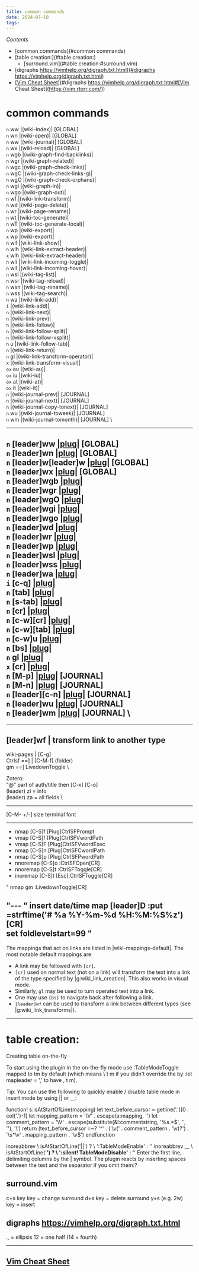 ```yaml
---
title: common commands
date: 2024-07-10
tags: 
---
```



*Contents*
* [common commands](#common commands)
* [table creation:](#table creation:)
    * [surround.vim](#table creation:#surround.vim)
* [digraphs https://vimhelp.org/digraph.txt.html](#digraphs https://vimhelp.org/digraph.txt.html)
* [[Vim Cheat Sheet](https://vim.rtorr.com/)](#digraphs https://vimhelp.org/digraph.txt.html#[Vim Cheat Sheet](https://vim.rtorr.com/))

# common commands
`n`     <leader>ww          |<plug>(wiki-index)|                 [GLOBAL] \
  `n`     <leader>wn          |<plug>(wiki-open)|                  [GLOBAL] \
  `n`     <leader>w<leader>w  |<plug>(wiki-journal)|               [GLOBAL] \
  `n`     <leader>wx          |<plug>(wiki-reload)|                [GLOBAL] \
  `n`     <leader>wgb         |<plug>(wiki-graph-find-backlinks)| \
  `n`     <leader>wgr         |<plug>(wiki-graph-related)| \
  `n`     <leader>wgc         |<plug>(wiki-graph-check-links)| \
  `n`     <leader>wgC         |<plug>(wiki-graph-check-links-g)| \
  `n`     <leader>wgO         |<plug>(wiki-graph-check-orphans)| \
  `n`     <leader>wgi         |<plug>(wiki-graph-in)| \
  `n`     <leader>wgo         |<plug>(wiki-graph-out)| \
  `n`     <leader>wf          |<plug>(wiki-link-transform)| \
  `n`     <leader>wd          |<plug>(wiki-page-delete)| \
  `n`     <leader>wr          |<plug>(wiki-page-rename)| \
  `n`     <leader>wt          |<plug>(wiki-toc-generate)| \
  `n`     <leader>wT          |<plug>(wiki-toc-generate-local)| \
  `n`     <leader>wp          |<plug>(wiki-export)| \
  `x`     <leader>wp          |<plug>(wiki-export)| \
  `n`     <leader>wll         |<plug>(wiki-link-show)| \
  `n`     <leader>wlh         |<plug>(wiki-link-extract-header)| \
  `x`     <leader>wlh         |<plug>(wiki-link-extract-header)| \
  `n`     <leader>wli         |<plug>(wiki-link-incoming-toggle)| \
  `n`     <leader>wlI         |<plug>(wiki-link-incoming-hover)| \
  `n`     <leader>wsl         |<plug>(wiki-tag-list)| \
  `n`     <leader>wsr         |<plug>(wiki-tag-reload)| \
  `n`     <leader>wsn         |<plug>(wiki-tag-rename)| \
  `n`     <leader>wss         |<plug>(wiki-tag-search)| \
  `n`     <leader>wa          |<plug>(wiki-link-add)| \
  `i`     <c-q>               |<plug>(wiki-link-add)| \
  `n`     <tab>               |<plug>(wiki-link-next)| \
  `n`     <s-tab>             |<plug>(wiki-link-prev)| \
  `n`     <cr>                |<plug>(wiki-link-follow)| \
  `n`     <c-w><cr>           |<plug>(wiki-link-follow-split)| \
  `n`     <c-w><tab>          |<plug>(wiki-link-follow-vsplit)| \
  `n`     <c-w>u              |<plug>(wiki-link-follow-tab)| \
  `n`     <bs>                |<plug>(wiki-link-return)| \
  `n`     gl                  |<plug>(wiki-link-transform-operator)| \
  `x`     <cr>                |<plug>(wiki-link-transform-visual)| \
  `ox`    au                  |<plug>(wiki-au)| \
  `ox`    iu                  |<plug>(wiki-iu)| \
  `ox`    at                  |<plug>(wiki-at)| \
  `ox`    it                  |<plug>(wiki-it)| \
  `n`     <c-p>               |<plug>(wiki-journal-prev)|          [JOURNAL] \
  `n`     <c-n>               |<plug>(wiki-journal-next)|          [JOURNAL] \
  `n`     <leader><c-n>       |<plug>(wiki-journal-copy-tonext)|   [JOURNAL] \
  `n`     <leader>wu          |<plug>(wiki-journal-toweek)|        [JOURNAL] \
  `n`     <leader>wm          |<plug>(wiki-journal-tomonth)|       [JOURNAL] \

  ---


`n`     [leader]ww          |[plug](wiki-index)|                 [GLOBAL] \
  `n`     [leader]wn          |[plug](wiki-open)|                  [GLOBAL] \
  `n`     [leader]w[leader]w  |[plug](wiki-journal)|               [GLOBAL] \
  `n`     [leader]wx          |[plug](wiki-reload)|                [GLOBAL] \
  `n`     [leader]wgb         |[plug](wiki-graph-find-backlinks)| \
  `n`     [leader]wgr         |[plug](wiki-graph-related)| \
  `n`     [leader]wgO         |[plug](wiki-graph-check-orphans)| \
  `n`     [leader]wgi         |[plug](wiki-graph-in)| \
  `n`     [leader]wgo         |[plug](wiki-graph-out)| \
  `n`     [leader]wd          |[plug](wiki-page-delete)| \
  `n`     [leader]wr          |[plug](wiki-page-rename)| \
  `n`     [leader]wp          |[plug](wiki-export)| \
  `n`     [leader]wsl         |[plug](wiki-tag-list)| \
  `n`     [leader]wss         |[plug](wiki-tag-search)| \
  `n`     [leader]wa          |[plug](wiki-link-add)| \
  `i`     [c-q]               |[plug](wiki-link-add)| \
  `n`     [tab]               |[plug](wiki-link-next)| \
  `n`     [s-tab]             |[plug](wiki-link-prev)| \
  `n`     [cr]                |[plug](wiki-link-follow)| \
  `n`     [c-w][cr]           |[plug](wiki-link-follow-split)| \
  `n`     [c-w][tab]          |[plug](wiki-link-follow-vsplit)| \
  `n`     [c-w]u              |[plug](wiki-link-follow-tab)| \
  `n`     [bs]                |[plug](wiki-link-return)| \
  `n`     gl                  |[plug](wiki-link-transform-operator)| \
  `x`     [cr]                |[plug](wiki-link-transform-visual)| \
  `n`     [M-p]               |[plug](wiki-journal-prev)|          [JOURNAL] \
  `n`     [M-n]               |[plug](wiki-journal-next)|          [JOURNAL] \
  `n`     [leader][c-n]       |[plug](wiki-journal-copy-tonext)|   [JOURNAL] \
  `n`     [leader]wu          |[plug](wiki-journal-toweek)|        [JOURNAL] \
  `n`     [leader]wm          |[plug](wiki-journal-tomonth)|       [JOURNAL] \
---

---
  [leader]wf       | transform link to another type
---

wiki-pages   | [C-g] \
Ctrlsf ==]   | [C-M-f] (folder) \
gm ==] LivedownToggle \

Zotero: \
    "@" part of auth/title then [C-x] [C-o]  \
    (leader) zi = info \
    (leader) za = all fields \

---

[C-M- +/-] size terminal font

---

- nmap     [C-S]f [Plug]CtrlSFPrompt
- vmap     [C-S]f [Plug]CtrlSFVwordPath
- vmap     [C-S]F [Plug]CtrlSFVwordExec
- nmap     [C-S]n [Plug]CtrlSFCwordPath
- nmap     [C-S]p [Plug]CtrlSFPwordPath
- nnoremap [C-S]o :CtrlSFOpen[CR]
- nnoremap [C-S]t :CtrlSFToggle[CR]
- inoremap [C-S]t [Esc]:CtrlSFToggle[CR]

"
nmap gm :LivedownToggle[CR]

"---
" insert date/time
map [leader]D :put =strftime('# %a %Y-%m-%d %H:%M:%S%z')[CR]  \
set foldlevelstart=99
"
---
The mappings that act on links are listed in |wiki-mappings-default|. The most
notable default mappings are:

- A link may be followed with `[cr]`.
- `[cr]` used on normal text (not on a link) will transform the text into
  a link of the type specified by |g:wiki_link_creation|. This also works in
  visual mode.
- Similarly, `gl` may be used to turn operated text into a link.
- One may use `[bs]` to navigate back after following a link.
- `[leader]wf` can be used to transform a link between different types (see
  |g:wiki_link_transforms|).

---


# table creation:

Creating table on-the-fly

To start using the plugin in the on-the-fly mode use :TableModeToggle mapped to <Leader>tm by default (which means \ t m if you didn't override the by :let mapleader = ',' to have , t m).

Tip: You can use the following to quickly enable / disable table mode in insert mode by using || or __:

function! s:isAtStartOfLine(mapping)
  let text_before_cursor = getline('.')[0 : col('.')-1]
  let mapping_pattern = '\V' . escape(a:mapping, '\')
  let comment_pattern = '\V' . escape(substitute(&l:commentstring, '%s.*$', '', ''), '\')
  return (text_before_cursor =~? '^' . ('\v(' . comment_pattern . '\v)?') . '\s*\v' . mapping_pattern . '\v$')
endfunction

inoreabbrev <expr> <bar><bar>
          \ <SID>isAtStartOfLine('\|\|') ?
          \ '<c-o>:TableModeEnable<cr><bar><space><bar><left><left>' : '<bar><bar>'
inoreabbrev <expr> __
          \ <SID>isAtStartOfLine('__') ?
          \ '<c-o>:silent! TableModeDisable<cr>' : '__'
Enter the first line, delimiting columns by the | symbol. The plugin reacts by inserting spaces between the text and the separator if you omit them:?

## surround.vim
c+s key key = change surround
d+s key = delete surround
y+s (e.g. 2w) key = insert

## digraphs https://vimhelp.org/digraph.txt.html

<C-k> ., = ellipsis
<C-k> 12 = one half (14 = fourth)

---

## [Vim Cheat Sheet](https://vim.rtorr.com/)

